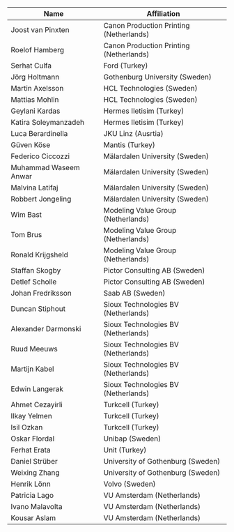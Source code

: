 |       Name           | Affiliation                           |
| ----------------     | ------------------------------------- |
|Joost van Pinxten     |Canon Production Printing (Netherlands)|
|Roelof Hamberg        |Canon Production Printing (Netherlands)|
|Serhat Culfa          | Ford (Turkey)                         |
|Jörg Holtmann         | Gothenburg University (Sweden)        |
| Martin Axelsson      | HCL Technologies (Sweden)             |
| Mattias Mohlin       | HCL Technologies (Sweden)             |
|Geylani Kardas        | Hermes Iletisim (Turkey)              |
|Katira Soleymanzadeh  | Hermes Iletisim (Turkey)              |
|Luca Berardinella     | JKU Linz (Ausrtia)                    |
|Güven Köse            | Mantis (Turkey)                       |
|Federico Ciccozzi     | Mälardalen University (Sweden)        |
|Muhammad Waseem Anwar | Mälardalen University (Sweden)        |
| Malvina Latifaj      | Mälardalen University (Sweden)        |
|Robbert Jongeling     | Mälardalen University (Sweden)        |
| Wim Bast             | Modeling Value Group (Netherlands)    |
|Tom Brus              | Modeling Value Group (Netherlands)    | 
|Ronald Krijgsheld     | Modeling Value Group (Netherlands)    |
|Staffan Skogby        | Pictor Consulting AB (Sweden)         |
| Detlef Scholle       | Pictor Consulting AB (Sweden)         |
| Johan Fredriksson    | Saab AB (Sweden)                      |
|Duncan Stiphout       | Sioux Technologies BV (Netherlands)   |  
|Alexander Darmonski   | Sioux Technologies BV (Netherlands)   | 
|Ruud Meeuws           | Sioux Technologies BV (Netherlands)   | 
|Martijn Kabel         | Sioux Technologies BV (Netherlands)   | 
|Edwin Langerak        | Sioux Technologies BV (Netherlands)   | 
|Ahmet Cezayirli       | Turkcell (Turkey)                     |
|Ilkay Yelmen          | Turkcell (Turkey)                     |
|Isil Ozkan            | Turkcell (Turkey)                     |	
|Oskar Flordal         | Unibap (Sweden)                       |
|Ferhat Erata          | Unit (Turkey)                         |
|Daniel Strüber        | University of Gothenburg (Sweden)     |  
|Weixing Zhang         | University of Gothenburg (Sweden)     |  
| Henrik Lönn          | Volvo (Sweden)                        |
|Patricia Lago         | VU Amsterdam (Netherlands)            |
|Ivano Malavolta       | VU Amsterdam (Netherlands)            |
|Kousar Aslam          | VU Amsterdam (Netherlands)            |
